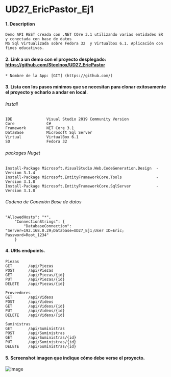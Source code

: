 # UD27_EricPastor_Ej1


#### 1. Description
```
Demo API REST creada con .NET COre 3.1 utilizando varias entidades ER y conectada con base de datos 
MS Sql Virtualizada sobre Fedora 32  y Virtualbox 6.1. Aplicación con fines educativos.
```

#### 2. Link a un demo con el proyecto desplegado: https://github.com/Steelnox/UD27_EricPastor

```
* Nombre de la App: [GIT] (https://github.com/)
```
#### 3. Lista con los pasos mínimos que se necesitan para clonar exitosamente el proyecto y echarlo a andar en local.

###### Install
```
IDE               Visual Studio 2019 Community Version
Core              C# 
Framework         NET Core 3.1
DataBase          Microsoft Sql Server 
Virtual           VirtualBox 6.1
SO                Fedora 32
```
###### packages Nuget 
```
Install-Package Microsoft.VisualStudio.Web.CodeGeneration.Design  -Version 3.1.4
Install-Package Microsoft.EntityFrameworkCore.Tools               -Version 3.1.8
Install-Package Microsoft.EntityFrameworkCore.SqlServer           -Version 3.1.8
```
###### Cadena de Conexión Base de datos 
```
"AllowedHosts": "*",
    "ConnectionStrings": {
        "DatabaseConnection": "Server=192.168.0.29;Database=UD27_Ej1;User ID=Eric; Password=Root_1234"
    }
```
#### 4. URIs endpoints.
```
Piezas
GET       /api/Piezas
POST      /api/Piezas
GET       /api/Piezas/{id}
PUT       /api/Piezas/{id}
DELETE    /api/Piezas/{id}

Proveedores
GET       /api/Videos
POST      /api/Videos
GET       /api/Videos/{id}
PUT       /api/Videos/{id}
DELETE    /api/Videos/{id}

Suministras
GET       /api/Suministras
POST      /api/Suministras
GET       /api/Suministras/{id}
PUT       /api/Suministras/{id}
DELETE    /api/Suministras/{id}
```

#### 5. Screenshot imagen que indique cómo debe verse el proyecto.
![image](https://user-images.githubusercontent.com/11030691/107878815-5b131a00-6ed5-11eb-9729-6044e9e6c177.png)
